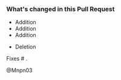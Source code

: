 ### What's changed in this Pull Request
+ Addition
+ Addition
+ Addition

- Deletion

Fixes # .

@Mnpn03
